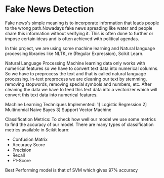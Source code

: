 # Fake News Detection

Fake news's simple meaning is to incorporate information that leads people to the wrong path.Nowadays fake news spreading like water and people share this information without verifying it. This is often done to further or impose certain ideas and is often achieved with political agendas.

In this project, we are using some machine learning and Natural language processing libraries like NLTK, re (Regular Expression), Scikit Learn.

Natural Language Processing
Machine learning data only works with numerical features so we have to convert text data into numerical columns. So we have to preprocess the text and that is called natural language processing.
In-text preprocess we are cleaning our text by stemming, removing stopwords, removing special symbols and numbers, etc. After cleaning the data we have to feed this text data into a vectorizer which will convert this text data into numerical features.

Machine Learning Techniques Implemented:
1] Logistic Regression
2] Multinomial Naive Bayes
3] Support Vector Machine

Classification Metrics:
To check how well our model we use some metrics to find the accuracy of our model. There are many types of classification metrics available in Scikit learn:
- Confusion Matrix
- Accuracy Score
- Precision
- Recall
- F1-Score

Best Performing model is that of SVM which gives 97% accuracy
